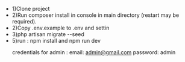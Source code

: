 <ul>
<li>1)Clone project </li>
<li>2)Run composer install in console in main directory  (restart may be required).</li>
<li>2)Copy .env.example to .env and settin </li>
<li>3)php artisan migrate --seed</li>
<li>5)run : npm install and npm run dev</li>
    
   credentials for admin :
    email: admin@gmail.com
    password: admin
